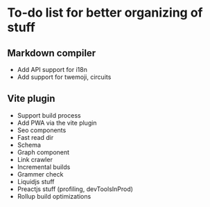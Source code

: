 # To-do list for better organizing of stuff

## Markdown compiler

- Add API support for i18n
- Add support for twemoji, circuits


## Vite plugin

- Support build process
- Add PWA via the vite plugin
- Seo components
- Fast read dir
- Schema
- Graph component
- Link crawler
- Incremental builds
- Grammer check
- Liquidjs stuff
- Preactjs stuff (profiling, devToolsInProd)
- Rollup build optimizations